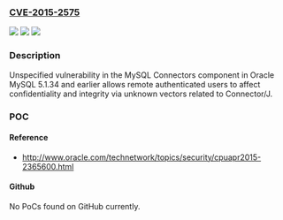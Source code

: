 ### [CVE-2015-2575](https://cve.mitre.org/cgi-bin/cvename.cgi?name=CVE-2015-2575)
![](https://img.shields.io/static/v1?label=Product&message=n%2Fa&color=blue)
![](https://img.shields.io/static/v1?label=Version&message=n%2Fa&color=blue)
![](https://img.shields.io/static/v1?label=Vulnerability&message=n%2Fa&color=brighgreen)

### Description

Unspecified vulnerability in the MySQL Connectors component in Oracle MySQL 5.1.34 and earlier allows remote authenticated users to affect confidentiality and integrity via unknown vectors related to Connector/J.

### POC

#### Reference
- http://www.oracle.com/technetwork/topics/security/cpuapr2015-2365600.html

#### Github
No PoCs found on GitHub currently.

